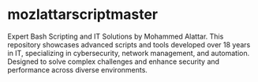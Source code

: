 # mozlattarscriptmaster
Expert Bash Scripting and IT Solutions by Mohammed Alattar. This repository showcases advanced scripts and tools developed over 18 years in IT, specializing in cybersecurity, network management, and automation. Designed to solve complex challenges and enhance security and performance across diverse environments.
